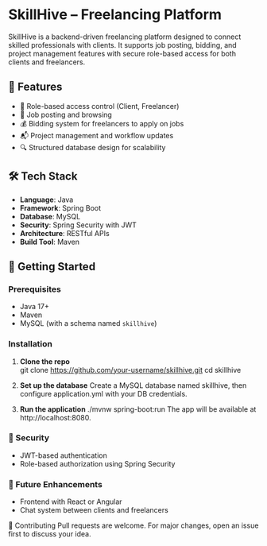# SkillHive – Freelancing Platform

SkillHive is a backend-driven freelancing platform designed to connect skilled professionals with clients. It supports job posting, bidding, and project management features with secure role-based access for both clients and freelancers.

## 🌟 Features

- 🔐 Role-based access control (Client, Freelancer)
- 📄 Job posting and browsing
- 💰 Bidding system for freelancers to apply on jobs
- 📬 Project management and workflow updates
- 🔍 Structured database design for scalability

## 🛠 Tech Stack

- **Language**: Java  
- **Framework**: Spring Boot  
- **Database**: MySQL  
- **Security**: Spring Security with JWT  
- **Architecture**: RESTful APIs  
- **Build Tool**: Maven  


## 🚀 Getting Started

### Prerequisites

- Java 17+
- Maven
- MySQL (with a schema named `skillhive`)

### Installation

1. **Clone the repo**  
git clone https://github.com/your-username/skillhive.git
cd skillhive

2. **Set up the database**
Create a MySQL database named skillhive, then configure application.yml with your DB credentials.

3. **Run the application**
   ./mvnw spring-boot:run
The app will be available at http://localhost:8080.

### 🔐 Security 
- JWT-based authentication
- Role-based authorization using Spring Security

### 📌 Future Enhancements
 - Frontend with React or Angular
 - Chat system between clients and freelancers

🤝 Contributing
Pull requests are welcome. For major changes, open an issue first to discuss your idea.
